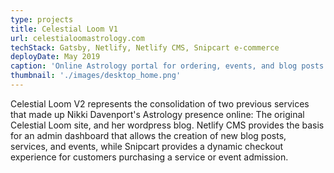 ```yaml
---
type: projects
title: Celestial Loom V1
url: celestialoomastrology.com
techStack: Gatsby, Netlify, Netlify CMS, Snipcart e-commerce 
deployDate: May 2019
caption: 'Online Astrology portal for ordering, events, and blog posts'
thumbnail: './images/desktop_home.png'
---
```


Celestial Loom V2 represents the consolidation of two previous services that made up Nikki Davenport's Astrology presence online: The original Celestial Loom site, and her wordpress blog. Netlify CMS provides the basis for an admin dashboard that allows the creation of new blog posts, services, and events, while Snipcart provides a dynamic checkout experience for customers purchasing a service or event admission.
